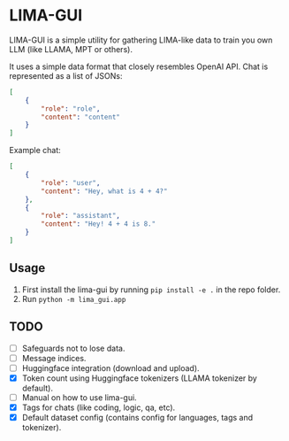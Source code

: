 # LIMA-GUI

LIMA-GUI is a simple utility for gathering LIMA-like data to train you own LLM (like LLAMA, MPT or others).

It uses a simple data format that closely resembles OpenAI API. Chat is represented as a list of JSONs:
```json
[
    {
        "role": "role",
        "content": "content"
    }
]
```

Example chat:
```json
[
    {
        "role": "user",
        "content": "Hey, what is 4 + 4?"
    },
    {
        "role": "assistant",
        "content": "Hey! 4 + 4 is 8."
    }
]
```

## Usage

1. First install the lima-gui by running `pip install -e .` in the repo folder.
2. Run `python -m lima_gui.app`

## TODO

- [ ] Safeguards not to lose data.
- [ ] Message indices.
- [ ] Huggingface integration (download and upload).
- [x] Token count using Huggingface tokenizers (LLAMA tokenizer by default).
- [ ] Manual on how to use lima-gui.
- [x] Tags for chats (like coding, logic, qa, etc).
- [x] Default dataset config (contains config for languages, tags and tokenizer).